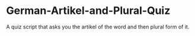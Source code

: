 # German-Artikel-and-Plural-Quiz
A quiz script that asks you the artikel of the word and then plural form of it.
